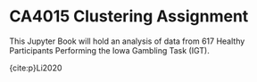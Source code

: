 # CA4015 Clustering Assignment

This Jupyter Book will hold an analysis of data from 617 Healthy Participants Performing the Iowa Gambling Task (IGT). 


{cite:p}Li2020